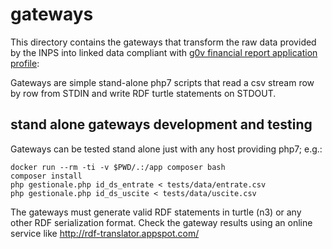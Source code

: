# gateways

This directory contains the gateways that transform the raw data provided by the INPS 
into linked data compliant with [g0v financial report application profile](https://github.com/g0v-it/ontologies/tree/master/fr-ap):

Gateways are simple stand-alone php7 scripts that read a csv stream row by row from STDIN and 
write RDF turtle statements on STDOUT. 


## stand alone gateways development and testing


Gateways can be tested stand alone just with any host providing php7; e.g.:

```
docker run --rm -ti -v $PWD/.:/app composer bash
composer install
php gestionale.php id_ds_entrate < tests/data/entrate.csv
php gestionale.php id_ds_uscite < tests/data/uscite.csv
```

The gateways must generate valid RDF statements in turtle (n3) or any other RDF serialization format. Check the gateway results using an online service like http://rdf-translator.appspot.com/
 
